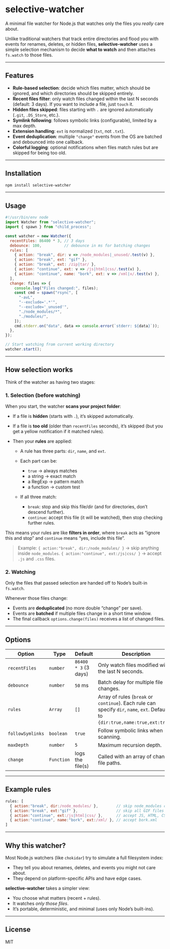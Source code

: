 # selective-watcher

A minimal file watcher for Node.js that watches only the files you *really* care about.

Unlike traditional watchers that track entire directories and flood you with events
for renames, deletes, or hidden files, **selective-watcher** uses a simple selection
mechanism to decide **what to watch** and then attaches `fs.watch` to those files.

---

## Features

- **Rule-based selection**: decide which files matter, which should be ignored, and which directories should be skipped entirely.
- **Recent files filter**: only watch files changed within the last N seconds (default: 3 days). If you want to include a file, just `touch` it.
- **Hidden files skipped**: files starting with `.` are ignored automatically (`.git`, `.DS_Store`, etc.).
- **Symlink following**: follows symbolic links (configurable), limited by a max depth.
- **Extension handling**: `ext` is normalized (`txt`, not `.txt`).
- **Event deduplication**: multiple `"change"` events from the OS are batched and debounced into one callback.
- **Colorful logging**: optional notifications when files match rules but are skipped for being too old.

---

## Installation

```bash
npm install selective-watcher
```

---

## Usage

```js
#!/usr/bin/env node
import Watcher from "selective-watcher";
import { spawn } from "child_process";

const watcher = new Watcher({
  recentFiles: 86400 * 3, // 3 days
  debounce: 100,          // debounce in ms for batching changes
  rules: [
    { action: "break", dir: v => /node_modules|_unused/.test(v) },
    { action: "break", ext: "gif" },
    { action: "break", ext: /zip|tar/ },
    { action: "continue", ext: v => /js|html|css/.test(v) },
    { action: "continue", name: "bork", ext: v => /xml|x/.test(v) },
  ],
  change: files => {
    console.log("Files changed:", files);
    const cmd = spawn("rsync", [
      "-avL",
      "--exclude='.*'",
      "--exclude='_unused'",
      "./node_modules/*",
      "./modules/",
    ]);
    cmd.stderr.on("data", data => console.error(`stderr: ${data}`));
  },
});

// Start watching from current working directory
watcher.start();
```

---

## How selection works

Think of the watcher as having two stages:

### 1. Selection (before watching)

When you start, the watcher **scans your project folder**:

* If a file is **hidden** (starts with `.`), it’s skipped automatically.
* If a file is **too old** (older than `recentFiles` seconds), it’s skipped (but you get a yellow notification if it matched rules).
* Then your **rules** are applied:

  * A rule has three parts: `dir`, `name`, and `ext`.
  * Each part can be:

    * `true` → always matches
    * a string → exact match
    * a RegExp → pattern match
    * a function → custom test

  * If all three match:

    * `break`: stop and skip this file/dir (and for directories, don’t descend further).
    * `continue`: accept this file (it will be watched), then stop checking further rules.

This means your rules are like **filters in order**, where `break` acts as “ignore this and stop” and `continue` means “yes, include this file”.

> Example:
> `{ action:"break", dir:/node_modules/ }` → skip anything inside `node_modules`.
> `{ action:"continue", ext:/js|css/ }` → accept `.js` and `.css` files.

### 2. Watching

Only the files that passed selection are handed off to Node’s built-in `fs.watch`.

Whenever those files change:

* Events are **deduplicated** (no more double “change” per save).
* Events are **batched** if multiple files change in a short time window.
* The final callback `options.change(files)` receives a list of changed files.

---

## Options

| Option           | Type       | Default              | Description                                                                                                                      |
| ---------------- | ---------- | -------------------- | -------------------------------------------------------------------------------------------------------------------------------- |
| `recentFiles`    | `number`   | `86400 * 3` (3 days) | Only watch files modified within the last N seconds.                                                                             |
| `debounce`       | `number`   | `50` ms              | Batch delay for multiple file changes.                                                                                           |
| `rules`          | `Array`    | `[]`                 | Array of rules (`break` or `continue`). Each rule can specify `dir`, `name`, `ext`. Defaults to `{dir:true,name:true,ext:true}`. |
| `followSymlinks` | `boolean`  | `true`               | Follow symbolic links when scanning.                                                                                             |
| `maxDepth`       | `number`   | `5`                  | Maximum recursion depth.                                                                                                         |
| `change`         | `Function` | logs the file(s)     | Called with an array of changed file paths.                                                                                      |

---

## Example rules

```js
rules: [
  { action:"break", dir:/node_modules/ },        // skip node_modules completely
  { action:"break", ext:"gif" },                 // skip all GIF files
  { action:"continue", ext:/js|html|css/ },      // accept JS, HTML, CSS
  { action:"continue", name:"bork", ext:/xml/ }, // accept bork.xml
]
```

---

## Why this watcher?

Most Node.js watchers (like `chokidar`) try to simulate a full filesystem index:

* They tell you about renames, deletes, and events you might not care about.
* They depend on platform-specific APIs and have edge cases.

**selective-watcher** takes a simpler view:

* You choose what matters (recent + rules).
* It watches *only those files*.
* It’s portable, deterministic, and minimal (uses only Node’s built-ins).

---

## License

MIT
